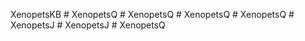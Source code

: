 XenopetsKB
#   X e n o p e t s Q  
 #   X e n o p e t s Q  
 #   X e n o p e t s Q  
 #   X e n o p e t s Q  
 #   X e n o p e t s J  
 #   X e n o p e t s J  
 #   X e n o p e t s Q  
 